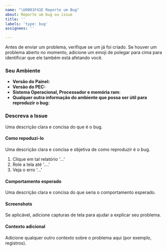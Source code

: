 ```yaml
---
name: "\U0001F41E Reporte um Bug"
about: Reporte um bug ou issue
title: ''
labels: 'type: bug'
assignees: ''

---
```


Antes de enviar um problema, verifique se um já foi criado. Se houver um problema aberto no momento, adicione um emoji de polegar para cima para identificar que ele também está afetando você.

### Seu Ambiente

- **Versão do Painel:**
- **Versão do PEC:**
- **Sistema Operacional, Processador e memória ram:**
- **Qualquer outra informação do ambiente que possa ser útil para reproduzir o bug:**

### Descreva a Issue

Uma descrição clara e concisa do que é o bug.

#### Como repoduzí-lo

Uma descrição clara e concisa e objetiva de como reproduzir é o bug.

1. Clique em tal relatório '...'
3. Role a tela até '....'
4. Veja o erro '...'

#### Comportamento esperado

Uma descrição clara e concisa do que seria o comportamento esperado.

#### Screenshots

Se aplicável, adicione capturas de tela para ajudar a explicar seu problema.

#### Contexto adicional

Adicione qualquer outro contexto sobre o problema aqui (por exemplo, registros).